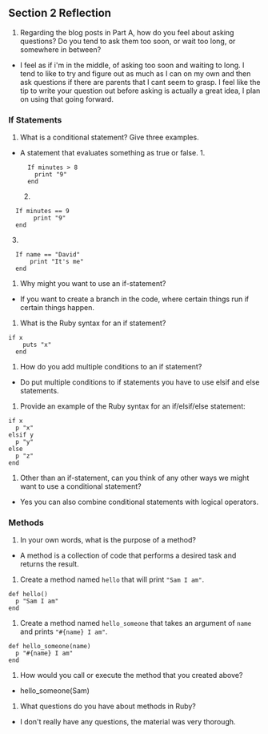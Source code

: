 ## Section 2 Reflection

1. Regarding the blog posts in Part A, how do you feel about asking questions? Do you tend to ask them too soon, or wait too long, or somewhere in between?
* I feel as if i'm in the middle, of asking too soon and waiting to long. I tend to like to try and figure out as much as I can on my own and then ask questions if there are parents that I cant seem to grasp. I feel like the tip to write your question out before asking is actually a great idea, I plan on using that going forward.  

### If Statements

1. What is a conditional statement? Give three examples.
* A statement that evaluates something as true or false.
  1.
  ```
    If minutes > 8
      print "9"
    end
  ```
  2.
```
  If minutes == 9
       print "9"
  end
```
  3.
```
  If name == "David"
      print "It's me"
  end
```
1. Why might you want to use an if-statement?
* If you want to create a branch in the code, where certain things run if certain things happen.
1. What is the Ruby syntax for an if statement?
```
if x
    puts "x"
  end
```
1. How do you add multiple conditions to an if statement?
* Do put multiple conditions to if statements you have to use elsif and else statements.
1. Provide an example of the Ruby syntax for an if/elsif/else statement:
```
if x
  p "x"
elsif y
  p "y"
else
  p "z"
end
```
1. Other than an if-statement, can you think of any other ways we might want to use a conditional statement?
* Yes you can also combine conditional statements with logical operators.

### Methods

1. In your own words, what is the purpose of a method?
* A method is a collection of code that performs a desired task and returns the result.
1. Create a method named `hello` that will print `"Sam I am"`.
```
def hello()
  p "Sam I am"
end
```
1. Create a method named `hello_someone` that takes an argument of `name` and prints `"#{name} I am"`.
```
def hello_someone(name)
  p "#{name} I am"
end
```
1. How would you call or execute the method that you created above?

* hello_someone(Sam)

1. What questions do you have about methods in Ruby?
* I don't really have any questions, the material was very thorough.
